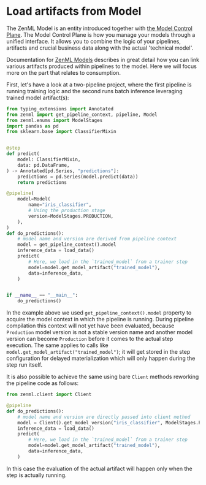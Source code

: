 # Load artifacts from Model

The ZenML Model is an entity introduced together with [the Model Control Plane](broken-reference). The Model Control Plane is how you manage your models through a unified interface. It allows you to combine the logic of your pipelines, artifacts and crucial business data along with the actual 'technical model'.

Documentation for [ZenML Models](broken-reference) describes in great detail how you can link various artifacts produced within pipelines to the model. Here we will focus more on the part that relates to consumption.

First, let's have a look at a two-pipeline project, where the first pipeline is running training logic and the second runs batch inference leveraging trained model artifact(s):

```python
from typing_extensions import Annotated
from zenml import get_pipeline_context, pipeline, Model
from zenml.enums import ModelStages
import pandas as pd
from sklearn.base import ClassifierMixin


@step
def predict(
    model: ClassifierMixin,
    data: pd.DataFrame,
) -> Annotated[pd.Series, "predictions"]:
    predictions = pd.Series(model.predict(data))
    return predictions

@pipeline(
    model=Model(
        name="iris_classifier",
        # Using the production stage
        version=ModelStages.PRODUCTION,
    ),
)
def do_predictions():
    # model name and version are derived from pipeline context
    model = get_pipeline_context().model
    inference_data = load_data()
    predict(
        # Here, we load in the `trained_model` from a trainer step
        model=model.get_model_artifact("trained_model"),  
        data=inference_data,
    )


if __name__ == "__main__":
    do_predictions()
```

In the example above we used `get_pipeline_context().model` property to acquire the model context in which the pipeline is running. During pipeline compilation this context will not yet have been evaluated, because `Production` model version is not a stable version name and another model version can become `Production` before it comes to the actual step execution. The same applies to calls like `model.get_model_artifact("trained_model")`; it will get stored in the step configuration for delayed materialization which will only happen during the step run itself.

It is also possible to achieve the same using bare `Client` methods reworking the pipeline code as follows:

```python
from zenml.client import Client

@pipeline
def do_predictions():
    # model name and version are directly passed into client method
    model = Client().get_model_version("iris_classifier", ModelStages.PRODUCTION)
    inference_data = load_data()
    predict(
        # Here, we load in the `trained_model` from a trainer step
        model=model.get_model_artifact("trained_model"),  
        data=inference_data,
    )
```

In this case the evaluation of the actual artifact will happen only when the step is actually running.
